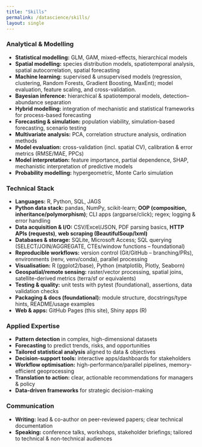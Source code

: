 ```yaml
---
title: "Skills"
permalink: /datascience/skills/
layout: single
---
```


### Analytical & Modelling
- **Statistical modelling:** GLM, GAM, mixed-effects, hierarchical models
- **Spatial modelling:** species distribution models, spatiotemporal analysis, spatial autocorrelation, spatial forecasting
- **Machine learning:** supervised & unsupervised models (regression, clustering, Random Forests, Gradient Boosting, MaxEnt); model evaluation, feature scaling, and cross-validation.
- **Bayesian inference:** hierarchical & spatiotemporal models, detection–abundance separation
- **Hybrid modelling:** integration of mechanistic and statistical frameworks for process-based forecasting
- **Forecasting & simulation:** population viability, simulation-based forecasting, scenario testing
- **Multivariate analysis:** PCA, correlation structure analysis, ordination methods
- **Model evaluation:** cross-validation (incl. spatial CV), calibration & error metrics (RMSE/MAE, PPCs)
- **Model interpretation:** feature importance, partial dependence, SHAP, mechanistic interpretation of predictive models
- **Probability modelling:** hypergeometric, Monte Carlo simulation

### Technical Stack
- **Languages:** R, Python, SQL, JAGS
- **Python data stack:** pandas, NumPy, scikit-learn; **OOP (composition, inheritance/polymorphism)**; CLI apps (argparse/click); regex; logging & error handling
- **Data acquisition & I/O:** CSV/Excel/JSON, PDF parsing basics, **HTTP APIs (requests)**, **web scraping (BeautifulSoup/lxml)**
- **Databases & storage:** SQLite, Microsoft Access; SQL querying (SELECT/JOIN/AGGREGATE, CTEs/window functions – foundational)
- **Reproducible workflows:** version control (Git/GitHub – branching/PRs), environments (renv, venv/conda), parallel processing
- **Visualisation:** R (ggplot2/base), Python (matplotlib, Plotly, Seaborn)
- **Geospatial/remote sensing:** raster/vector processing, spatial joins, satellite-derived metrics (terra/sf or equivalents)
- **Testing & quality:** unit tests with pytest (foundational), assertions, data validation checks
- **Packaging & docs (foundational):** module structure, docstrings/type hints, README/usage examples
- **Web & apps:** GitHub Pages (this site), Shiny apps (R)

### Applied Expertise
- **Pattern detection** in complex, high-dimensional datasets
- **Forecasting** to predict trends, risks, and opportunities
- **Tailored statistical analysis** aligned to data & objectives
- **Decision-support tools:** interactive apps/dashboards for stakeholders
- **Workflow optimisation:** high-performance/parallel pipelines, memory-efficient geoprocessing
- **Translation to action:** clear, actionable recommendations for managers & policy
- **Data-driven frameworks** for strategic decision-making

### Communication
- **Writing:** lead & co-author on peer-reviewed papers; clear technical documentation
- **Speaking:** conference talks, workshops, stakeholder briefings; tailored to technical & non-technical audiences
